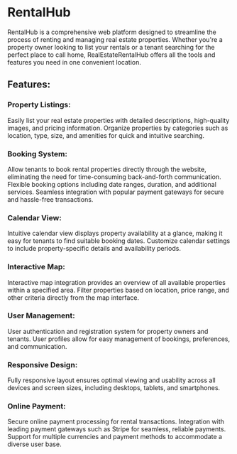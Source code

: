 
# RentalHub
RentalHub is a comprehensive web platform designed to streamline the process of renting and managing real estate properties. Whether you're a property owner looking to list your rentals or a tenant searching for the perfect place to call home, RealEstateRentalHub offers all the tools and features you need in one convenient location.

## Features:
### Property Listings:
Easily list your real estate properties with detailed descriptions, high-quality images, and pricing information.
Organize properties by categories such as location, type, size, and amenities for quick and intuitive searching.
### Booking System:
Allow tenants to book rental properties directly through the website, eliminating the need for time-consuming back-and-forth communication.
Flexible booking options including date ranges, duration, and additional services.
Seamless integration with popular payment gateways for secure and hassle-free transactions.
### Calendar View:
Intuitive calendar view displays property availability at a glance, making it easy for tenants to find suitable booking dates.
Customize calendar settings to include property-specific details and availability periods.
### Interactive Map:
Interactive map integration provides an overview of all available properties within a specified area.
Filter properties based on location, price range, and other criteria directly from the map interface.
### User Management:
User authentication and registration system for property owners and tenants.
User profiles allow for easy management of bookings, preferences, and communication.
### Responsive Design:
Fully responsive layout ensures optimal viewing and usability across all devices and screen sizes, including desktops, tablets, and smartphones.
### Online Payment:
Secure online payment processing for rental transactions.
Integration with leading payment gateways such as Stripe for seamless, reliable payments.
Support for multiple currencies and payment methods to accommodate a diverse user base.
